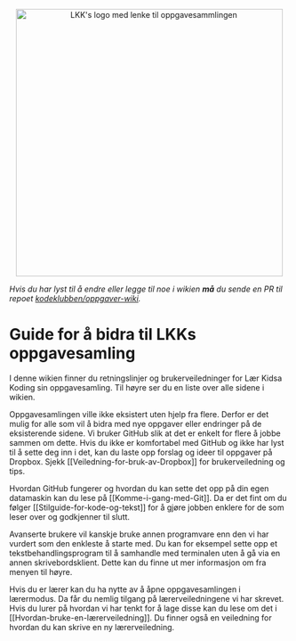
<p align="center">
<a href="http://oppgaver.kidsakoder.no/">
<img border="0" alt="LKK's logo med lenke til oppgavesammlingen" src="https://github.com/kodeklubben/oppgaver-wiki/blob/master/images/startside/LKK.png"
width="480">
</a>
</p>

_Hvis du har lyst til å endre eller legge til noe i wikien **må** du sende en PR
til repoet
[kodeklubben/oppgaver-wiki](https://github.com/kodeklubben/oppgaver-wiki)._


# Guide for å bidra til LKKs oppgavesamling

I denne wikien finner du retningslinjer og brukerveiledninger for Lær Kidsa
Koding sin oppgavesamling. Til høyre ser du en liste over alle sidene i wikien.

Oppgavesamlingen ville ikke eksistert uten hjelp fra flere. Derfor er det mulig
for alle som vil å bidra med nye oppgaver eller endringer på de eksisterende
sidene. Vi bruker GitHub slik at det er enkelt for flere å jobbe sammen om
dette. Hvis du ikke er komfortabel med GitHub og ikke har lyst til å sette deg
inn i det, kan du laste opp forslag og ideer til oppgaver på Dropbox. Sjekk
[[Veiledning-for-bruk-av-Dropbox]] for brukerveiledning og tips.

Hvordan GitHub fungerer og hvordan du kan sette det opp på din egen datamaskin
kan du lese på [[Komme-i-gang-med-Git]]. Da er det fint om du følger
[[Stilguide-for-kode-og-tekst]] for å gjøre jobben enklere for de som leser over
og godkjenner til slutt.

Avanserte brukere vil kanskje bruke annen programvare enn den vi har vurdert som
den enkleste å starte med. Du kan for eksempel sette opp et
tekstbehandlingsprogram til å samhandle med terminalen uten å gå via en annen
skrivebordsklient. Dette kan du finne ut mer informasjon om fra menyen til
høyre.

Hvis du er lærer kan du ha nytte av å åpne oppgavesamlingen i lærermodus. Da får
du nemlig tilgang på lærerveiledningene vi har skrevet. Hvis du lurer på hvordan
vi har tenkt for å lage disse kan du lese om det i
[[Hvordan-bruke-en-lærerveiledning]]. Du finner også en veiledning for hvordan
du kan skrive en ny lærerveiledning.
